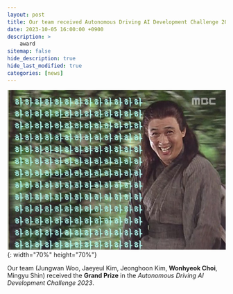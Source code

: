 ```yaml
---
layout: post
title: Our team received Autonomous Driving AI Development Challenge 2023 (ADAI23) Award!
date: 2023-10-05 16:00:00 +0900
description: >
    award
sitemap: false
hide_description: true
hide_last_modified: true
categories: [news]
---
```


![good](/assets/img/good.jpeg){: width="70%" height="70%"}

Our team (Jungwan Woo, Jaeyeul Kim, Jeonghoon Kim, __Wonhyeok Choi__, Mingyu Shin) received the __Grand Prize__ in the _Autonomous Driving AI Development Challenge 2023_.

